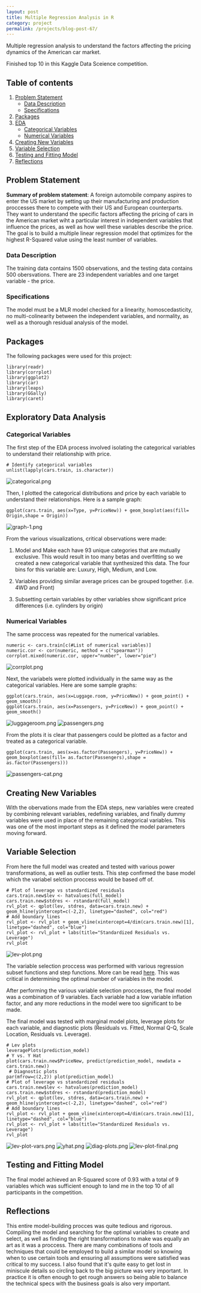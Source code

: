 ```yaml
---
layout: post
title: Multiple Regression Analysis in R
category: project
permalink: /projects/blog-post-67/
---
```


Multiple regression analysis to understand the factors affecting the pricing dynamics of the American car market. 

Finished top 10 in this Kaggle Data Sceience competition.

## Table of contents
1. [Problem Statement](#Problem-statement)
    - [Data Description](#Data-description)  
    - [Specifications](#Specifications)
2. [Packages](#Packages)
3. [EDA](#EDA)
    - [Categorical Variables](#Categorical-variables)  
    - [Numerical Variables](#Numerical-variables)
4. [Creating New Variables](#Creating-new-variables)
5. [Variable Selection](#Variable-selection)
6. [Testing and Fitting Model](#Testing-and-fitting-model)
7. [Reflections](#Reflections)

## Problem Statement <a name="Problem-statement"></a>
**Summary of problem statement**: A foreign automobile company aspires to enter the US market by setting up their manufacturing and production proccesses there to compete with their US and European counterparts. They want to understand the specific factors affecting the pricing of cars in the American market wiht a particular interest in independent variables that influence the prices, as well as how well these variables describe the price. The goal is to build a multiple linear regression model that optimizes for the highest R-Squared value using the least number of variables. 

### Data Description <a name="Data-description"></a>
The training data contains 1500 observations, and the testing data contains 500 obersvations. There are 23 independent variables and one target variable - the price. 

### Specifications <a name="Specifications"></a>
The model must be a MLR model checked for a linearity, homoscedasticity, no multi-colinearity between the independent variables, and normality, as well as a thorough residual analysis of the model.

## Packages <a name="Packages"></a>
The following packages were used for this project:
```{r}
library(readr)
library(corrplot)
library(ggplot2)
library(car)
library(leaps)
library(GGally)
library(caret)
```

## Exploratory Data Analysis <a name="EDA"></a>
### Categorical Variables <a name="Categorical-variables"></a>
The first step of the EDA process involved isolating the categorical variables to understand their relationship with price.

```{r}
# Identify categorical variables
unlist(lapply(cars.train, is.character))
```

![categorical.png](/projects/assets/images/categorical.png)

Then, I plotted the categorical distributions and price by each variable to understand their relationships. Here is a sample graph:

```{r}
ggplot(cars.train, aes(x=Type, y=PriceNew)) + geom_boxplot(aes(fill= Origin,shape = Origin))
```

![graph-1.png](/projects/assets/images/graph-1.png)

From the various visualizations, critical observations were made: 

1. Model and Make each have 93 unique categories that are mutually exclusive. This would result in too many betas and overfitting so we created a new categorical variable that synthesized this data. The four bins for this variable are: Luxury, High, Medium, and Low.

2. Variables providing similar average prices can be grouped together. (i.e. 4WD and Front)

3. Subsetting certain variables by other variables show significant price differences (i.e. cylinders by origin)

### Numerical Variables <a name="Numerical-variables"></a>
The same proccess was repeated for the numerical variables.

```{r}
numeric <- cars.train[c(#List of numerical variables)]
numeric.cor <- cor(numeric, method = c("spearman"))
corrplot.mixed(numeric.cor, upper="number", lower="pie")
```

![corrplot.png](/projects/assets/images/corrplot.png)

Next, the variabels were plotted individually in the same way as the categorical variables. Here are some sample graphs:

```{r}
ggplot(cars.train, aes(x=Luggage.room, y=PriceNew)) + geom_point() + geom_smooth()
ggplot(cars.train, aes(x=Passengers, y=PriceNew)) + geom_point() + geom_smooth()
```

![luggageroom.png](/projects/assets/images/luggageroom.png)
![passengers.png](/projects/assets/images/passengers.png)

From the plots it is clear that passengers could be plotted as a factor and treated as a categorical variable.

```{r}
ggplot(cars.train, aes(x=as.factor(Passengers), y=PriceNew)) +
geom_boxplot(aes(fill= as.factor(Passengers),shape = as.factor(Passengers)))
```

![passengers-cat.png](/projects/assets/images/passengers-cat.png)

## Creating New Variables <a name="Creating-new-variables"></a>
With the obervations made from the EDA steps, new variables were created by combining relevant variables, redefining variables, and finally dummy variables were used in place of the remaining categorical variables. This was one of the most important steps as it defined the model parameters moving forward.

## Variable Selection <a name="Variable-selection"></a>
From here the full model was created and tested with various power transformations, as well as outlier tests. 
This step confirmed the base model which the variabel selction proccess would be based off of. 

```{r}
# Plot of leverage vs standardized residuals
cars.train.new$lev <- hatvalues(full_model)
cars.train.new$stdres <- rstandard(full_model)
rvl_plot <- qplot(lev, stdres, data=cars.train.new) + geom_hline(yintercept=c(-2,2), linetype="dashed", col="red") 
# Add boundary lines
rvl_plot <- rvl_plot + geom_vline(xintercept=4/dim(cars.train.new)[1], linetype="dashed", col="blue")
rvl_plot <- rvl_plot + labs(title="Standardized Residuals vs. Leverage")
rvl_plot
```

![lev-plot.png](/projects/assets/images/lev-plot.png)

The variable selection proccess was performed with various regression subset functions and step functions. More can be read [here](https://towardsdatascience.com/feature-selection-techniques-in-regression-model-26878fe0e24e). This was critical in determining the optimal number of variables in the model. 

After performing the various variable selection proccesses, the final model was a combination of 9 variables. Each variable had a low variable inflation factor, and any more reductions in the model were too significant to be made. 

The final model was tested with marginal model plots, leverage plots for each variable, and diagnostic plots (Residuals vs. Fitted, Normal Q-Q, Scale Location, Residuals vs. Leverage). 

```{r}
# Lev plots
leveragePlots(prediction_model)
# Y vs. Y Hat
plot(cars.train.new$PriceNew, predict(prediction_model, newdata = cars.train.new))
 # Diagnostic plots
par(mfrow=c(2,2)) plot(prediction_model)
# Plot of leverage vs standardized residuals
cars.train.new$lev <- hatvalues(prediction_model)
cars.train.new$stdres <- rstandard(prediction_model)
rvl_plot <- qplot(lev, stdres, data=cars.train.new) + geom_hline(yintercept=c(-2,2), linetype="dashed", col="red") 
# Add boundary lines
rvl_plot <- rvl_plot + geom_vline(xintercept=4/dim(cars.train.new)[1], linetype="dashed", col="blue")
rvl_plot <- rvl_plot + labs(title="Standardized Residuals vs. Leverage")
rvl_plot
```

![lev-plot-vars.png](/projects/assets/images/lev-plot-vars.png)
![yhat.png](/projects/assets/images/yhat.png)
![diag-plots.png](/projects/assets/images/diag-plots.png)
![lev-plot-final.png](/projects/assets/images/lev-plot-final.png)

## Testing and Fitting Model <a name="Testing-and-fitting-model"></a>
The final model achieved an R-Squared score of 0.93 with a total of 9 variables which was sufficient enough to land me in the top 10 of all participants in the competition.

## Reflections <a name="Reflections"></a>
This entire model-building procces was quite tedious and rigorous. Compiling the model and searching for the optimal variables to create and select, as well as finding the right transformations to make was equally an art as it was a proccess. There are many combinations of tools and techniques that could be employed to build a similar model so knowing when to use certain tools and ensuring all assumptions were satisfied was critical to my success. I also found that it's quite easy to get lost in miniscule details so circling back to the big picture was very important. In practice it is often enough to get rough answers so being able to balance the technical specs with the business goals is also very important. 